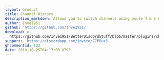 ```yaml
---
layout: product
title: Channel History
description_markdown: Allows you to switch channels using mouse 4 & 5 or the added GUI buttons.
author: Inve1951
github: 'https://github.com/Inve1951/'
download: >-
  https://github.com/Inve1951/BetterDiscordStuff/blob/master/plugins/channelHistory.plugin.js
support: 'https://discordapp.com/invite/Z7PBux5'
ghcommentid: 132
date: 2018-10-25T04:17:08.879Z
---
```


